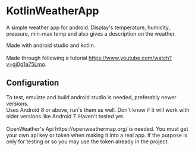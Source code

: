 # KotlinWeatherApp

A simple weather app for android. Display's temperature, humidity, pressure, min-max temp and also gives a description on the weather.

Made with android studio and kotlin.
<br>
<br>
Made through following a tutorial https://www.youtube.com/watch?v=gj0g1a75Lmo.
<h2>Configuration</h2>
To test, emulate and build android studio is needed, preferably newer versions.
<br>
Uses Android 8 or above, run's them as well. Don't know if it will work with older versions like Android 7. Haven't tested yet.
<br>
<br>
OpenWeather's Api https://openweathermap.org/ is needed. You must get your own api key or token when making it into a real app. If the purpose is only for testing or so
you may use the token already in the project.
